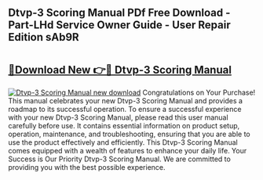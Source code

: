 ## Dtvp-3 Scoring Manual PDf Free Download - Part-LHd Service Owner Guide - User Repair Edition sAb9R

# <h2><a href="http://bc11057.oget.top/?id=Dtvp-3+Scoring+Manual">🔗Download New 👉🔴 Dtvp-3 Scoring Manual</a></h2>

[![Dtvp-3 Scoring Manual new download](https://i.imgur.com/5g1atiW.png)](http://bc11057.oget.top/?id=Dtvp-3+Scoring+Manual)
Congratulations on Your Purchase! This manual celebrates your new Dtvp-3 Scoring Manual and provides a roadmap to its successful operation. To ensure a successful experience with your new Dtvp-3 Scoring Manual, please read this user manual carefully before use. It contains essential information on product setup, operation, maintenance, and troubleshooting, ensuring that you are able to use the product effectively and efficiently. This Dtvp-3 Scoring Manual comes equipped with a wealth of features to enhance your daily life. Your Success is Our Priority Dtvp-3 Scoring Manual. We are committed to providing you with the best possible experience.
